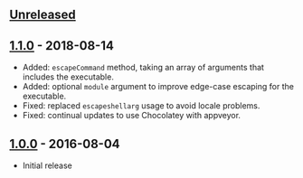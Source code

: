 ## [Unreleased]

## [1.1.0] - 2018-08-14
  * Added: `escapeCommand` method, taking an array of arguments that includes the executable.
  * Added: optional `module` argument to improve edge-case escaping for the executable.
  * Fixed: replaced `escapeshellarg` usage to avoid locale problems.
  * Fixed: continual updates to use Chocolatey with appveyor.

## [1.0.0] - 2016-08-04
  * Initial release

[Unreleased]: https://github.com/johnstevenson/winbox-args/compare/v1.1.0...HEAD
[1.1.0]: https://github.com/johnstevenson/winbox-args/compare/v1.0.0...v1.1.0
[1.0.0]: https://github.com/johnstevenson/winbox-args/compare/a6a5783f708a...v1.0.0

